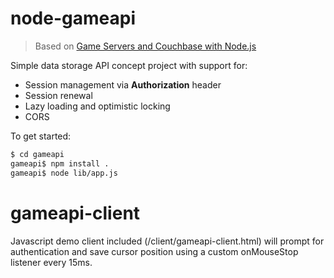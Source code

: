 # node-gameapi

> Based on [Game Servers and Couchbase with Node.js](blog.couchbase.com/game-servers-and-couchbase-nodejs-part-1)

Simple data storage API concept project with support for:
* Session management via **Authorization** header
* Session renewal
* Lazy loading and optimistic locking
* CORS

To get started:
```bash
$ cd gameapi
gameapi$ npm install .
gameapi$ node lib/app.js
```

# gameapi-client
Javascript demo client included (/client/gameapi-client.html) will prompt for authentication and save cursor position using a custom onMouseStop listener every 15ms.
